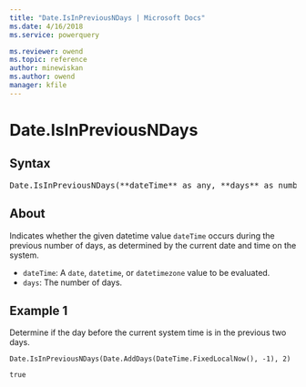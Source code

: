 ```yaml
---
title: "Date.IsInPreviousNDays | Microsoft Docs"
ms.date: 4/16/2018
ms.service: powerquery

ms.reviewer: owend
ms.topic: reference
author: minewiskan
ms.author: owend
manager: kfile
---
```

# Date.IsInPreviousNDays

## Syntax

<pre>
Date.IsInPreviousNDays(**dateTime** as any, **days** as number) as nullable logical
</pre>

## About
Indicates whether the given datetime value `dateTime` occurs during the previous number of days, as determined by the current date and time on the system. 
* `dateTime`: A `date`, `datetime`, or `datetimezone` value to be evaluated. 
* `days`: The number of days.

## Example 1
Determine if the day before the current system time is in the previous two days.

```powerquery-m
Date.IsInPreviousNDays(Date.AddDays(DateTime.FixedLocalNow(), -1), 2)
```

`true`

